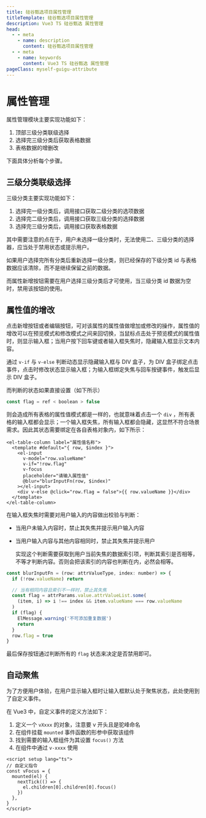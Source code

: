 ```yaml
---
title: 硅谷甄选项目属性管理
titleTemplate: 硅谷甄选项目属性管理
description: Vue3 TS 硅谷甄选 属性管理
head:
  - - meta
    - name: description
      content: 硅谷甄选项目属性管理
  - - meta
    - name: keywords
      content: Vue3 TS 硅谷甄选 属性管理
pageClass: myself-guigu-attribute
---
```


# 属性管理

属性管理模块主要实现功能如下：

1. 顶部三级分类联级选择
2. 选择完三级分类后获取表格数据
3. 表格数据的增删改

下面具体分析每个步骤。

## 三级分类联级选择

三级分类主要实现功能如下：

1. 选择完一级分类后，调用接口获取二级分类的选项数据
2. 选择完二级分类后，调用接口获取三级分类的选择数据
3. 选择完三级分类后，调用接口获取表格数据

其中需要注意的点在于，用户未选择一级分类时，无法使用二、三级分类的选择器，应当处于禁用状态或提示用户。

如果用户选择完所有分类后重新选择一级分类，则已经保存的下级分类 id 与表格数据应该清除，而不是继续保留之前的数据。

而属性新增按钮需要在用户选择三级分类后才可使用，当三级分类 id 数据为空时，禁用该按钮的使用。

## 属性值的增改

点击新增按钮或者编辑按钮，可对该属性的属性值做增加或修改的操作，属性值的增改可以在预览模式和修改模式之间来回切换，当鼠标点击处于预览模式的属性值时，则显示输入框；当用户按下回车键或者输入框失焦时，隐藏输入框显示文本内容。

通过 `v-if` 与 `v-else` 判断动态显示隐藏输入框与 DIV 盒子，为 DIV 盒子绑定点击事件，点击时修改状态显示输入框；为输入框绑定失焦与回车按键事件，触发后显示 DIV 盒子。

而判断的状态如果直接设置（如下所示）

```js
const flag = ref < boolean > false
```

则会造成所有表格的属性值模式都是一样的，也就意味着点击一个 `div` ，所有表格的输入框都会显示；一个输入框失焦，所有输入框都会隐藏，这显然不符合场景需求。因此其状态需要绑定在各自表格对象内，如下所示：

```vue
<el-table-column label="属性值名称">
  <template #default="{ row, $index }">
    <el-input
      v-model="row.valueName"
      v-if="!row.flag"
      v-focus
      placeholder="请输入属性值"
      @blur="blurInputFn(row, $index)"
    ></el-input>
    <div v-else @click="row.flag = false">{{ row.valueName }}</div>
  </template>
</el-table-column>
```

在输入框失焦时需要对用户输入的内容做出校验与判断：

- 当用户未输入内容时，禁止其失焦并提示用户输入内容

- 当用户输入内容与其他内容相同时，禁止其失焦并提示用户

  实现这个判断需要获取到用户当前失焦的数据索引项，判断其索引是否相等，不等才判断内容。否则会把该索引的内容也判断在内，必然会相等。

```js
const blurInputFn = (row: attrValueType, index: number) => {
  if (!row.valueName) return

  // 当有相同内容且索引不一样时，禁止其失焦
  const flag = attrParams.value.attrValueList.some(
    (item, i) => i !== index && item.valueName === row.valueName
  )
  if (flag) {
    ElMessage.warning('不可添加重复数据')
    return
  }
  row.flag = true
}
```

最后保存按钮通过判断所有的 `flag` 状态来决定是否禁用即可。

## 自动聚焦

为了方便用户体验，在用户显示输入框时让输入框默认处于聚焦状态，此处使用到了自定义事件。

在 Vue3 中，自定义事件的定义方法如下：

1. 定义一个 `vXxxx` 的对象，注意要 v 开头且是驼峰命名
2. 在组件挂载 `mounted` 事件函数的形参中获取该组件
3. 找到需要的输入框组件为其设置 `focus()` 方法
4. 在组件中通过 `v-xxxx` 使用

```vue
<script setup lang="ts">
// 自定义指令
const vFocus = {
  mounted(el) {
    nextTick(() => {
      el.children[0].children[0].focus()
    })
  },
}
</script>
```
